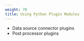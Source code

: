 ```yaml
---
weight: 70
title: Using Python Plugin Modules
---
```


* Data source connector plugins
* Post processor plugins
